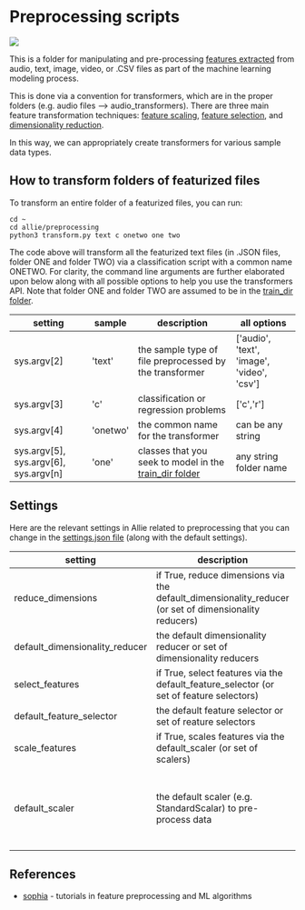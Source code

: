 # Preprocessing scripts

![](https://github.com/jim-schwoebel/allie/blob/master/annotation/helpers/assets/model.png)

This is a folder for manipulating and pre-processing [features extracted](https://github.com/jim-schwoebel/allie/tree/master/features) from audio, text, image, video, or .CSV files as part of the machine learning modeling process. 

This is done via a convention for transformers, which are in the proper folders (e.g. audio files --> audio_transformers). There are three main feature transformation techniques: [feature scaling](https://github.com/jim-schwoebel/allie/blob/master/preprocessing/feature_scale.py), [feature selection](https://github.com/jim-schwoebel/allie/blob/master/preprocessing/feature_select.py), and [dimensionality reduction](https://github.com/jim-schwoebel/allie/blob/master/preprocessing/feature_reduce.py).

In this way, we can appropriately create transformers for various sample data types. 

## How to transform folders of featurized files

To transform an entire folder of a featurized files, you can run:

```
cd ~ 
cd allie/preprocessing
python3 transform.py text c onetwo one two
```

The code above will transform all the featurized text files (in .JSON files, folder ONE and folder TWO) via a classification script with a common name ONETWO. For clarity, the command line arguments are further elaborated upon below along with all possible options to help you use the transformers API. Note that folder ONE and folder TWO are assumed to be in the [train_dir folder](https://github.com/jim-schwoebel/allie/tree/master/train_dir).

| setting | sample | description | all options | 
|------|------|------|------| 
| sys.argv[2] | 'text' | the sample type of file preprocessed by the transformer | ['audio', 'text', 'image', 'video', 'csv'] | 
| sys.argv[3] | 'c' | classification or regression problems | ['c','r'] | 
| sys.argv[4] | 'onetwo' | the common name for the transformer | can be any string | 
| sys.argv[5], sys.argv[6], sys.argv[n] | 'one' | classes that you seek to model in the [train_dir folder](https://github.com/jim-schwoebel/allie/tree/master/train_dir) | any string folder name |

## Settings

Here are the relevant settings in Allie related to preprocessing that you can change in the [settings.json file](https://github.com/jim-schwoebel/allie/blob/master/settings.json) (along with the default settings).

| setting | description | default setting | all options | 
|------|------|------|------| 
| reduce_dimensions | if True, reduce dimensions via the default_dimensionality_reducer (or set of dimensionality reducers) | False | True, False |
| default_dimensionality_reducer | the default dimensionality reducer or set of dimensionality reducers | ["pca"] | ["pca", "lda", "tsne", "plda","autoencoder"] | 
| select_features | if True, select features via the default_feature_selector (or set of feature selectors) | False | True, False | 
| default_feature_selector | the default feature selector or set of reature selectors | ["lasso"] | ["lasso", "rfe", "chi", "kbest", "variance"] | 
| scale_features | if True, scales features via the default_scaler (or set of scalers) | False | True, False | 
| default_scaler | the default scaler (e.g. StandardScalar) to pre-process data | ["standard_scaler"] | ["binarizer", "one_hot_encoder", "normalize", "power_transformer", "poly", "quantile_transformer", "standard_scaler"]|

## References
* [sophia](https://github.com/jiankaiwang/sophia) - tutorials in feature preprocessing and ML algorithms
